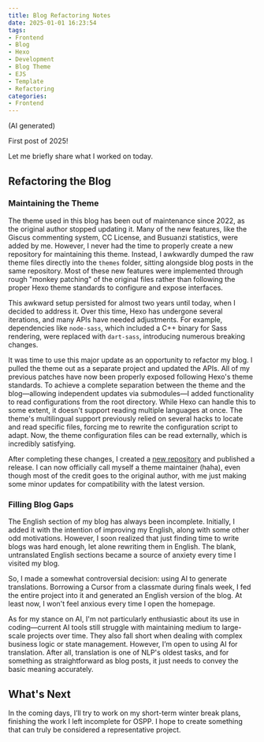 ```yaml
---
title: Blog Refactoring Notes  
date: 2025-01-01 16:23:54  
tags:  
- Frontend  
- Blog  
- Hexo  
- Development  
- Blog Theme  
- EJS  
- Template  
- Refactoring  
categories:
- Frontend  
---
```


(AI generated)

First post of 2025!  

Let me briefly share what I worked on today.

## Refactoring the Blog  

### Maintaining the Theme  

The theme used in this blog has been out of maintenance since 2022, as the original author stopped updating it. Many of the new features, like the Giscus commenting system, CC License, and Busuanzi statistics, were added by me. However, I never had the time to properly create a new repository for maintaining this theme. Instead, I awkwardly dumped the raw theme files directly into the `themes` folder, sitting alongside blog posts in the same repository. Most of these new features were implemented through rough "monkey patching" of the original files rather than following the proper Hexo theme standards to configure and expose interfaces.

This awkward setup persisted for almost two years until today, when I decided to address it. Over this time, Hexo has undergone several iterations, and many APIs have needed adjustments. For example, dependencies like `node-sass`, which included a C++ binary for Sass rendering, were replaced with `dart-sass`, introducing numerous breaking changes.

It was time to use this major update as an opportunity to refactor my blog. I pulled the theme out as a separate project and updated the APIs. All of my previous patches have now been properly exposed following Hexo's theme standards. To achieve a complete separation between the theme and the blog—allowing independent updates via submodules—I added functionality to read configurations from the root directory. While Hexo can handle this to some extent, it doesn't support reading multiple languages at once. The theme's multilingual support previously relied on several hacks to locate and read specific files, forcing me to rewrite the configuration script to adapt. Now, the theme configuration files can be read externally, which is incredibly satisfying.  

After completing these changes, I created a [new repository](https://github.com/fltb/hexo-theme-minos) and published a release. I can now officially call myself a theme maintainer (haha), even though most of the credit goes to the original author, with me just making some minor updates for compatibility with the latest version.

### Filling Blog Gaps  

The English section of my blog has always been incomplete. Initially, I added it with the intention of improving my English, along with some other odd motivations. However, I soon realized that just finding time to write blogs was hard enough, let alone rewriting them in English. The blank, untranslated English sections became a source of anxiety every time I visited my blog.  

So, I made a somewhat controversial decision: using AI to generate translations. Borrowing a Cursor from a classmate during finals week, I fed the entire project into it and generated an English version of the blog. At least now, I won't feel anxious every time I open the homepage.

As for my stance on AI, I'm not particularly enthusiastic about its use in coding—current AI tools still struggle with maintaining medium to large-scale projects over time. They also fall short when dealing with complex business logic or state management. However, I’m open to using AI for translation. After all, translation is one of NLP's oldest tasks, and for something as straightforward as blog posts, it just needs to convey the basic meaning accurately.

## What's Next  

In the coming days, I’ll try to work on my short-term winter break plans, finishing the work I left incomplete for OSPP. I hope to create something that can truly be considered a representative project.  